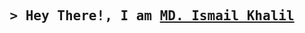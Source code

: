 <h2 align="center">
        <samp>&gt; Hey There!, I am
                <b><a target="_blank" href="https://www.linkedin.com/in/ismail-khalil/">MD. Ismail Khalil</a></b>
        </samp>
</h2>


